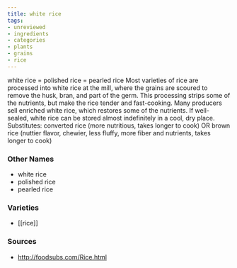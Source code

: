 ```yaml
---
title: white rice
tags:
- unreviewed
- ingredients
- categories
- plants
- grains
- rice
---
```

white rice = polished rice = pearled rice Most varieties of rice are processed into white rice at the mill, where the grains are scoured to remove the husk, bran, and part of the germ. This processing strips some of the nutrients, but make the rice tender and fast-cooking. Many producers sell enriched white rice, which restores some of the nutrients. If well-sealed, white rice can be stored almost indefinitely in a cool, dry place. Substitutes: converted rice (more nutritious, takes longer to cook) OR brown rice (nuttier flavor, chewier, less fluffy, more fiber and nutrients, takes longer to cook)

### Other Names

* white rice
* polished rice
* pearled rice

### Varieties

* [[rice]]

### Sources
* http://foodsubs.com/Rice.html
